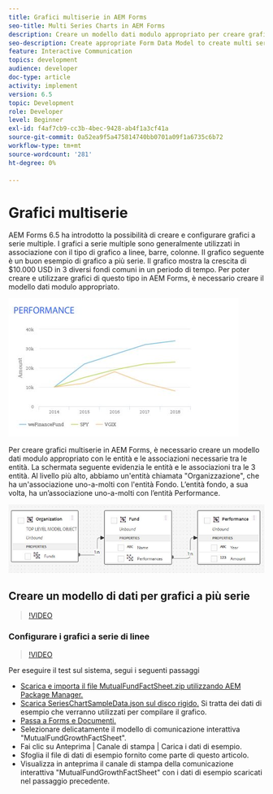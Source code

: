 ```yaml
---
title: Grafici multiserie in AEM Forms
seo-title: Multi Series Charts in AEM Forms
description: Creare un modello dati modulo appropriato per creare grafici a più serie in documenti per la stampa e per i canali Web.
seo-description: Create appropriate Form Data Model to create multi series charts in print and web channel documents.
feature: Interactive Communication
topics: development
audience: developer
doc-type: article
activity: implement
version: 6.5
topic: Development
role: Developer
level: Beginner
exl-id: f4af7cb9-cc3b-4bec-9428-ab4f1a3cf41a
source-git-commit: 0a52ea9f5a475814740bb0701a09f1a6735c6b72
workflow-type: tm+mt
source-wordcount: '281'
ht-degree: 0%

---
```


# Grafici multiserie

AEM Forms 6.5 ha introdotto la possibilità di creare e configurare grafici a serie multiple. I grafici a serie multiple sono generalmente utilizzati in associazione con il tipo di grafico a linee, barre, colonne. Il grafico seguente è un buon esempio di grafico a più serie. Il grafico mostra la crescita di $10.000 USD in 3 diversi fondi comuni in un periodo di tempo. Per poter creare e utilizzare grafici di questo tipo in AEM Forms, è necessario creare il modello dati modulo appropriato.

![multiserie](assets/seriescharts.jfif)

Per creare grafici multiserie in AEM Forms, è necessario creare un modello dati modulo appropriato con le entità e le associazioni necessarie tra le entità. La schermata seguente evidenzia le entità e le associazioni tra le 3 entità. Al livello più alto, abbiamo un&#39;entità chiamata &quot;Organizzazione&quot;, che ha un&#39;associazione uno-a-molti con l&#39;entità Fondo. L’entità fondo, a sua volta, ha un’associazione uno-a-molti con l’entità Performance.

![formdatamodel](assets/formdatamodel.jfif)


## Creare un modello di dati per grafici a più serie

>[!VIDEO](https://video.tv.adobe.com/v/26352/quality=9)


### Configurare i grafici a serie di linee

>[!VIDEO](https://video.tv.adobe.com/v/26353?quality=9&learn=on)


Per eseguire il test sul sistema, segui i seguenti passaggi

* [Scarica e importa il file MutualFundFactSheet.zip utilizzando AEM Package Manager.](assets/mutualfundfactsheet.zip)
* [Scarica SeriesChartSampleData.json sul disco rigido.](assets/serieschartsampledata.json) Si tratta dei dati di esempio che verranno utilizzati per compilare il grafico.
* [Passa a Forms e Documenti.](http://localhost:4502/aem/forms.html/content/dam/formsanddocuments)
* Selezionare delicatamente il modello di comunicazione interattiva &quot;MutualFundGrowthFactSheet&quot;.
* Fai clic su Anteprima | Canale di stampa | Carica i dati di esempio.
* Sfoglia il file di dati di esempio fornito come parte di questo articolo.
* Visualizza in anteprima il canale di stampa della comunicazione interattiva &quot;MutualFundGrowthFactSheet&quot; con i dati di esempio scaricati nel passaggio precedente.
